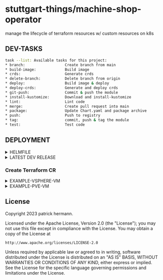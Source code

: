 # stuttgart-things/machine-shop-operator

manage the lifecycle of terraform resources w/ custom resources on k8s

## DEV-TASKS

```bash
task --list: Available tasks for this project:
* branch:                  Create branch from main
* build-image:             Build image
* crds:                    Generate crds
* delete-branch:           Delete branch from origin
* deploy:                  Build image & deploy
* deploy-crds:             Generate and deploy crds
* git-push:                Commit & push the module
* install-kustomize:       Download and install-kustomize
* lint:                    Lint code
* merge:                   Create pull request into main
* package:                 Update Chart.yaml and package archive
* push:                    Push to registry
* tag:                     commit, push & tag the module
* test:                    Test code
```

## DEPLOYMENT

<details><summary>HELMFILE</summary>

## APPLY TO ENV

```bash
export VAULT_ADDR=https://vault-vsphere.labul.sva.de:8200
export VAULT_NAMESPACE=root
export VAULT_TOKEN=<VAULT_TOKEN>

helmfile diff --environment labul-vsphere
helmfile sync --environment labul-vsphere
```

</details>

<details><summary>LATEST DEV RELEASE</summary>

```yaml
cat <<EOF > ./values.yaml
secrets:
  vault:
    name: vault
    labels:
      app.kubernetes.io/component: manager
      app.kubernetes.io/created-by: machine-shop-operator
      app.kubernetes.io/instance: controller-manager
      app.kubernetes.io/part-of: machine-shop-operator
    dataType: stringData
    secretKVs:
      VAULT_NAMESPACE: <path:apps/data/vault#namespace>
      VAULT_ADDR: <path:apps/data/vault#addr>
      VAULT_ROLE_ID: <path:apps/data/vault#roleID>
      VAULT_SECRET_ID: <path:apps/data/vault#secretID>
EOF

helm upgrade --install machine-shop-operator \
oci://eu.gcr.io/stuttgart-things/machine-shop-operator --version v0.1.121 \
-n machine-shop-operator-system --values ./values.yaml --create-namespace
```

</details>


### Create Terraform CR

<details><summary>EXAMPLE-VSPHERE-VM</summary>

```yaml
---
apiVersion: machineshop.sthings.tiab.ssc.sva.de/v1beta1
kind: Terraform
metadata:
 name: sthings7
 namespace: terraform
 labels:
   app.kubernetes.io/created-by: machine-shop-operator
   app.kubernetes.io/name: terraform
   app.kubernetes.io/part-of: machine-shop-operator
spec:
 state: present
 variables:
  - vsphere_vm_name="sthings7"
  - vm_count=1
  - vm_num_cpus=8
  - vm_memory=4096
  - vm_disk_size=96
  - vsphere_vm_template="/LabUL/host/Cluster01/10.31.101.40/ubuntu22"
  - vsphere_vm_folder_path="stuttgart-things/testing"
  - vsphere_network="/LabUL/host/Cluster01/10.31.101.41/LAB-10.31.103"
  - vsphere_datastore="/LabUL/host/Cluster01/10.31.101.41/UL-ESX-SAS-01"
  - vsphere_resource_pool="/LabUL/host/Cluster01/Resources"
  - vsphere_datacenter="LabUL"
 backend:
  - access_key=apps/data/artifacts:accessKey
  - secret_key=apps/data/artifacts:secretKey
 module:
  - moduleName=sthings7
  - backendKey=sthings7.tfstate
  - moduleSourceUrl=https://artifacts.tiab.labda.sva.de/modules/vsphere-vm.zip
  - backendEndpoint=https://artifacts.app.4sthings.tiab.ssc.sva.de
  - backendRegion=main
  - backendBucket=vsphere-vm
  - tfProviderName=vsphere
  - tfProviderSource=hashicorp/vsphere
  - tfProviderVersion=2.5.1
  - tfVersion=1.6.5
 secrets:
  - vsphere_user=cloud/data/vsphere:username
  - vsphere_password=cloud/data/vsphere:password
  - vsphere_server=cloud/data/vsphere:ip
  - vm_ssh_user=cloud/data/vsphere:vm_ssh_user
  - vm_ssh_password=cloud/data/vsphere:vm_ssh_password
 template: vsphere-vm
 terraform-version: 1.6.5
```

</details>

<details><summary>EXAMPLE-PVE-VM</summary>

```yaml
apiVersion: machineshop.sthings.tiab.ssc.sva.de/v1beta1
kind: Terraform
metadata:
  name: terraform-pve-sample
  labels:
    app.kubernetes.io/name: terraform
    app.kubernetes.io/part-of: machine-shop-operator
    app.kubernetes.io/created-by: machine-shop-operator
spec:
  variables:
    - vm_name="machine-shop-operator-pve1"
    - vm_count=1
    - vm_num_cpus=6
    - vm_memory=8192
    - vm_template="u22-rke2-upi"
    - pve_network="vmbr101"
    - pve_datastore="v3700"
    - vm_disk_size="128G"
    - pve_folder_path="stuttgart-things"
    - pve_cluster_node="sthings-pve1"
  module:
    - moduleName=machine-shop-operator-pve1
    - backendKey=machine-shop-operator-pve1.tfstate
    - moduleSourceUrl=https://artifacts.app.sthings-pve.labul.sva.de/modules/proxmox-vm.zip
    - backendEndpoint=https://artifacts.app.sthings-pve.labul.sva.de
    - backendRegion=main
    - backendBucket=pve-vm
    - tfProviderName=proxmox
    - tfProviderSource=Telmate/proxmox
    - tfProviderVersion=2.9.14
    - tfVersion=1.6.5
  backend:
    - access_key=apps/data/artifacts:rootUser
    - secret_key=apps/data/artifacts:rootPassword
  secrets:
    - pve_api_url=cloud/data/pve:api_url
    - pve_api_user=cloud/data/pve:api_user
    - pve_api_password=cloud/data/pve:api_password
    - vm_ssh_user=cloud/data/pve:ssh_user
    - vm_ssh_password=cloud/data/pve:ssh_password
  terraform-version: 1.6.5
  template: pve-vm
```

</details>

## License

Copyright 2023 patrick hermann.

Licensed under the Apache License, Version 2.0 (the "License");
you may not use this file except in compliance with the License.
You may obtain a copy of the License at

    http://www.apache.org/licenses/LICENSE-2.0

Unless required by applicable law or agreed to in writing, software
distributed under the License is distributed on an "AS IS" BASIS,
WITHOUT WARRANTIES OR CONDITIONS OF ANY KIND, either express or implied.
See the License for the specific language governing permissions and
limitations under the License.
